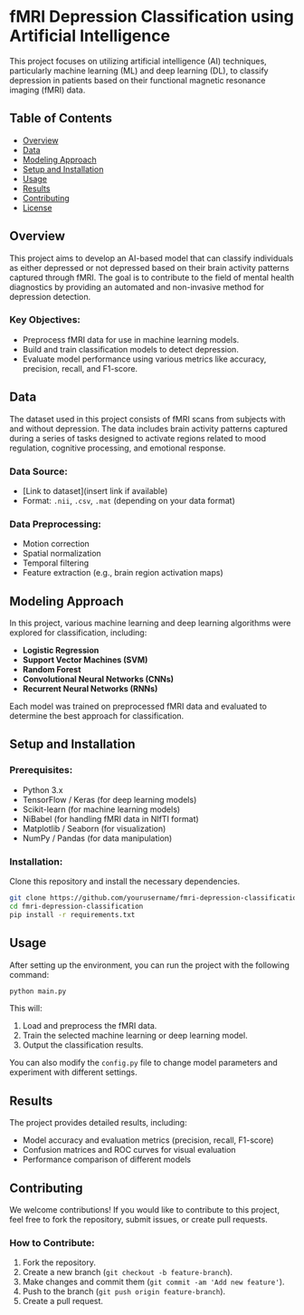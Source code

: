 
# fMRI Depression Classification using Artificial Intelligence

This project focuses on utilizing artificial intelligence (AI) techniques, particularly machine learning (ML) and deep learning (DL), to classify depression in patients based on their functional magnetic resonance imaging (fMRI) data.

## Table of Contents
- [Overview](#overview)
- [Data](#data)
- [Modeling Approach](#modeling-approach)
- [Setup and Installation](#setup-and-installation)
- [Usage](#usage)
- [Results](#results)
- [Contributing](#contributing)
- [License](#license)

## Overview
This project aims to develop an AI-based model that can classify individuals as either depressed or not depressed based on their brain activity patterns captured through fMRI. The goal is to contribute to the field of mental health diagnostics by providing an automated and non-invasive method for depression detection.

### Key Objectives:
- Preprocess fMRI data for use in machine learning models.
- Build and train classification models to detect depression.
- Evaluate model performance using various metrics like accuracy, precision, recall, and F1-score.

## Data
The dataset used in this project consists of fMRI scans from subjects with and without depression. The data includes brain activity patterns captured during a series of tasks designed to activate regions related to mood regulation, cognitive processing, and emotional response.

### Data Source:
- [Link to dataset](insert link if available)
- Format: `.nii`, `.csv`, `.mat` (depending on your data format)

### Data Preprocessing:
- Motion correction
- Spatial normalization
- Temporal filtering
- Feature extraction (e.g., brain region activation maps)

## Modeling Approach
In this project, various machine learning and deep learning algorithms were explored for classification, including:
- **Logistic Regression**
- **Support Vector Machines (SVM)**
- **Random Forest**
- **Convolutional Neural Networks (CNNs)**
- **Recurrent Neural Networks (RNNs)**

Each model was trained on preprocessed fMRI data and evaluated to determine the best approach for classification.

## Setup and Installation

### Prerequisites:
- Python 3.x
- TensorFlow / Keras (for deep learning models)
- Scikit-learn (for machine learning models)
- NiBabel (for handling fMRI data in NIfTI format)
- Matplotlib / Seaborn (for visualization)
- NumPy / Pandas (for data manipulation)

### Installation:
Clone this repository and install the necessary dependencies.

```bash
git clone https://github.com/yourusername/fmri-depression-classification.git
cd fmri-depression-classification
pip install -r requirements.txt
```

## Usage
After setting up the environment, you can run the project with the following command:

```bash
python main.py
```

This will:
1. Load and preprocess the fMRI data.
2. Train the selected machine learning or deep learning model.
3. Output the classification results.

You can also modify the `config.py` file to change model parameters and experiment with different settings.

## Results
The project provides detailed results, including:
- Model accuracy and evaluation metrics (precision, recall, F1-score)
- Confusion matrices and ROC curves for visual evaluation
- Performance comparison of different models

## Contributing
We welcome contributions! If you would like to contribute to this project, feel free to fork the repository, submit issues, or create pull requests.

### How to Contribute:
1. Fork the repository.
2. Create a new branch (`git checkout -b feature-branch`).
3. Make changes and commit them (`git commit -am 'Add new feature'`).
4. Push to the branch (`git push origin feature-branch`).
5. Create a pull request.
